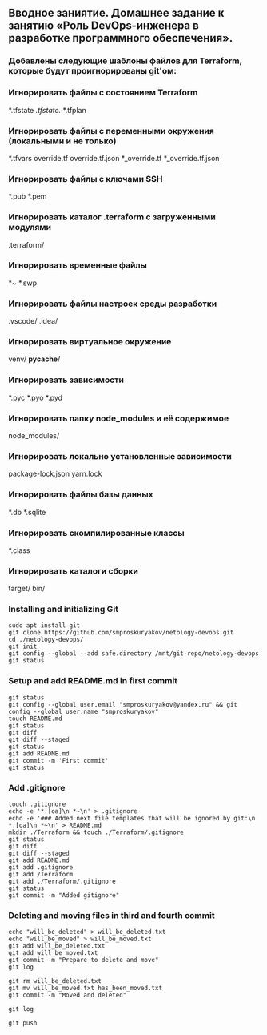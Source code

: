 ## Вводное заниятие. Домашнее задание к занятию «Роль DevOps-инженера в разработке программного обеспечения».


### Добавлены следующие шаблоны файлов для Terraform, которые будут проигнорированы git'ом:

### Игнорировать файлы с состоянием Terraform
*.tfstate
*.tfstate.*
*.tfplan

### Игнорировать файлы с переменными окружения (локальными и не только)
*.tfvars
override.tf
override.tf.json
*_override.tf
*_override.tf.json

### Игнорировать файлы с ключами SSH
*.pub
*.pem

### Игнорировать каталог .terraform с загруженными модулями
.terraform/

### Игнорировать временные файлы
*~
*.swp

### Игнорировать файлы настроек среды разработки
.vscode/
.idea/

### Игнорировать виртуальное окружение
venv/
__pycache__/

### Игнорировать зависимости
*.pyc
*.pyo
*.pyd

### Игнорировать папку node_modules и её содержимое
node_modules/

### Игнорировать локально установленные зависимости
package-lock.json
yarn.lock

### Игнорировать файлы базы данных
*.db
*.sqlite

### Игнорировать скомпилированные классы
*.class

### Игнорировать каталоги сборки
target/
bin/


### Installing and initializing Git

~~~
sudo apt install git
git clone https://github.com/smproskuryakov/netology-devops.git
cd ./netology-devops/
git init
git config --global --add safe.directory /mnt/git-repo/netology-devops
git status
~~~

### Setup and add README.md in first commit
~~~
git status
git config --global user.email "smproskuryakov@yandex.ru" && git config --global user.name "smproskuryakov"
touch README.md
git status
git diff
git diff --staged
git status
git add README.md
git commit -m 'First commit'
git status
~~~

### Add .gitignore
~~~
touch .gitignore
echo -e '*.[oa]\n *~\n' > .gitignore
echo -e '### Added next file templates that will be ignored by git:\n *.[oa]\n *~\n' > README.md
mkdir ./Terraform && touch ./Terraform/.gitignore
git status
git diff
git diff --staged
git add README.md
git add .gitignore
git add /Terraform
git add ./Terraform/.gitignore
git status
git commit -m "Added gitignore"
~~~

### Deleting and moving files in third and fourth commit
~~~
echo "will_be_deleted" > will_be_deleted.txt
echo "will_be_moved" > will_be_moved.txt 
git add will_be_deleted.txt 
git add will_be_moved.txt 
git commit -m "Prepare to delete and move"
git log

git rm will_be_deleted.txt
git mv will_be_moved.txt has_been_moved.txt
git commit -m "Moved and deleted"

git log

git push
~~~

